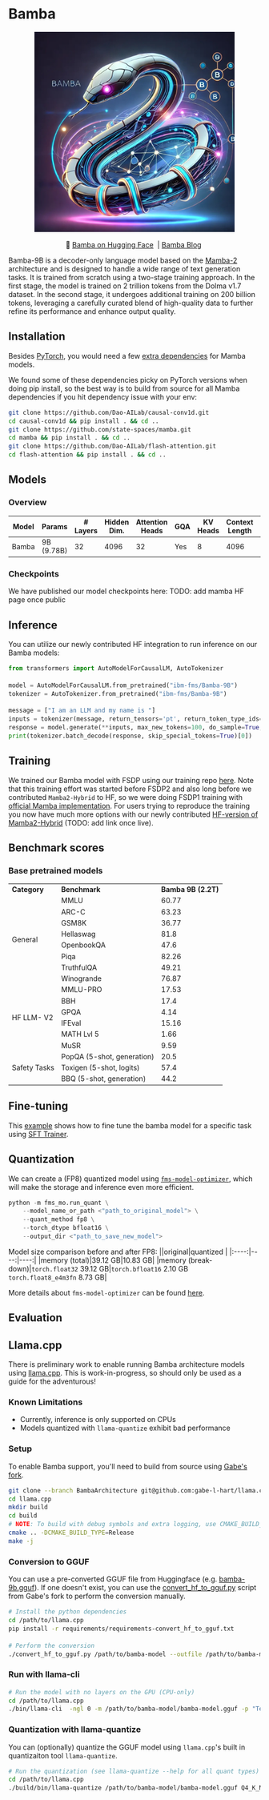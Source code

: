 # Bamba

<p align="center">
  <img src="/bamba.jpeg" width="400"/>
</p>

<p align="center">
        🤗 <a href="https://huggingface.co/collections/ibm-fms/bamba-674f1388b9bbc98b413c7bab"> Bamba on Hugging Face</a>&nbsp | <a href="https://github.com/foundation-model-stack/bamba/blob/main/blog/bamba-9b-release.md"> Bamba Blog</a>&nbsp
<be>

<!--Bamba is a repository for training and using [Bamba](https://huggingface.co/ibm-fms/Avengers-Mamba2-9B) models, which are derived from [Mamba](https://github.com/state-spaces/mamba) models.--> 

Bamba-9B is a decoder-only language model based on the [Mamba-2](https://github.com/state-spaces/mamba) architecture and is designed to handle a wide range of text generation tasks. It is trained from scratch using a two-stage training approach. In the first stage, the model is trained on 2 trillion tokens from the Dolma v1.7 dataset. In the second stage, it undergoes additional training on 200 billion tokens, leveraging a carefully curated blend of high-quality data to further refine its performance and enhance output quality.

## Installation

Besides [PyTorch](https://pytorch.org/), you would need a few [extra dependencies](https://github.com/state-spaces/mamba?tab=readme-ov-file#installation) for
Mamba models.

We found some of these dependencies picky on PyTorch versions when doing pip install, so 
the best way is to build from source for all Mamba dependencies if you hit dependency 
issue with your env:
```bash
git clone https://github.com/Dao-AILab/causal-conv1d.git
cd causal-conv1d && pip install . && cd ..
git clone https://github.com/state-spaces/mamba.git
cd mamba && pip install . && cd ..
git clone https://github.com/Dao-AILab/flash-attention.git
cd flash-attention && pip install . && cd ..
```

## Models

### Overview

| Model            | Params       | # Layers | Hidden Dim. | Attention Heads | GQA | KV Heads | Context Length |  Tied Embeddings |
|-------------------|--------------|----------|-------------|-----------------|-----|----------|----------------|------------------|
| Bamba  | 9B (9.78B)   | 32       | 4096        | 32              | Yes | 8        | 4096           | True |

### Checkpoints
We have published our model checkpoints here: TODO: add mamba HF page once public


## Inference
You can utilize our newly contributed HF integration to run inference on our Bamba models:
```python
from transformers import AutoModelForCausalLM, AutoTokenizer

model = AutoModelForCausalLM.from_pretrained("ibm-fms/Bamba-9B")
tokenizer = AutoTokenizer.from_pretrained("ibm-fms/Bamba-9B")

message = ["I am an LLM and my name is "]
inputs = tokenizer(message, return_tensors='pt', return_token_type_ids=False)
response = model.generate(**inputs, max_new_tokens=100, do_sample=True, top_k=50, top_p=0.95)
print(tokenizer.batch_decode(response, skip_special_tokens=True)[0])

```


## Training

We trained our Bamba model with FSDP using our training repo [here](https://github.com/foundation-model-stack/fms-fsdp/tree/mamba-new).
Note that this training effort was started before FSDP2 and also long before we contributed
`Mamba2-Hybrid` to HF, so we were doing FSDP1 training with [official Mamba implementation](https://github.com/state-spaces/mamba).
For users trying to reproduce the training you now have much more options with our newly
contributed [HF-version of Mamba2-Hybrid]() (TODO: add link once live).


## Benchmark scores

### Base pretrained models

<table>
  <tr>
   <td><strong>Category</strong>
   </td>
   <td><strong>Benchmark</strong>
   </td>
   <td><strong>Bamba 9B (2.2T)</strong>
   </td>
  </tr>
  <tr>
   <td rowspan="8" >General
   </td>
   <td>MMLU
   </td>
   <td>60.77
   </td>
  </tr>
  <tr>
   <td>ARC-C
   </td>
   <td>63.23
   </td>
  </tr>
  <tr>
   <td>GSM8K
   </td>
   <td>36.77
   </td>
  </tr>
  <tr>
   <td>Hellaswag
   </td>
   <td>81.8
   </td>
  </tr>
  <tr>
   <td>OpenbookQA
   </td>
   <td>47.6
   </td>
  </tr>
  <tr>
   <td>Piqa
   </td>
   <td>82.26
   </td>
  </tr>
  <tr>
   <td>TruthfulQA
   </td>
   <td>49.21
   </td>
  </tr>
  <tr>
   <td>Winogrande
   </td>
   <td>76.87
   </td>
  </tr>
  <tr>
   <td rowspan="6" >HF LLM- V2
   </td>
   <td>MMLU-PRO	
   </td>
   <td>17.53
   </td>
  </tr>
  <tr>
   <td>BBH
   </td>
   <td>17.4
   </td>
  </tr>
  <tr>
   <td>GPQA
   </td>
   <td>4.14
   </td>
  </tr>
  <tr>
   <td>IFEval
   </td>
   <td>15.16
   </td>
  </tr>
  <tr>
   <td>MATH Lvl 5	
   </td>
   <td>1.66
   </td>
  </tr>
  <tr>
   <td>MuSR
   </td>
   <td>9.59
   </td>
  </tr>
  <tr>
   <td rowspan="3" >Safety Tasks
   </td>
   <td>PopQA (5-shot, generation)	
   </td>
   <td>20.5
   </td>
  </tr>
  <tr>
   <td>Toxigen (5-shot, logits)	
   </td>
   <td>57.4
   </td>
  </tr>
  <tr>
   <td>BBQ (5-shot, generation)
   </td>
   <td>44.2
   </td>
  </tr>
</table>


## Fine-tuning

This [example](./tuning/Fine-tuning.md) shows how to fine tune the bamba model for a specific task using [SFT Trainer](https://huggingface.co/docs/trl/en/sft_trainer#supervised-fine-tuning-trainer).

                           
## Quantization
We can create a (FP8) quantized model using [`fms-model-optimizer`](https://github.com/foundation-model-stack/fms-model-optimizer/), which will make the storage and inference even more efficient.
```python
python -m fms_mo.run_quant \
    --model_name_or_path <"path_to_original_model"> \
    --quant_method fp8 \
    --torch_dtype bfloat16 \
    --output_dir <"path_to_save_new_model">
```
Model size comparison before and after FP8:
||original|quantized |
|:----:|----:|----:|
|memory (total)|39.12 GB|10.83 GB| 
|memory (break-down)|`torch.float32` 39.12 GB|`torch.bfloat16` 2.10 GB<br>`torch.float8_e4m3fn`    8.73 GB|

More details about `fms-model-optimizer` can be found [here](https://github.com/foundation-model-stack/fms-model-optimizer/tree/main/examples/FP8_QUANT#quickstart).

## Evaluation


## Llama.cpp
There is preliminary work to enable running Bamba architecture models using [llama.cpp](https://github.com/ggerganov/llama.cpp). This is work-in-progress, so should only be used as a guide for the adventurous!

### Known Limitations

* Currently, inference is only supported on CPUs
* Models quantized with `llama-quantize` exhibit bad performance

### Setup
To enable Bamba support, you'll need to build from source using [Gabe's fork](https://github.com/gabe-l-hart/llama.cpp/tree/BambaArchitecture).

```sh
git clone --branch BambaArchitecture git@github.com:gabe-l-hart/llama.cpp.git
cd llama.cpp
mkdir build
cd build
# NOTE: To build with debug symbols and extra logging, use CMAKE_BUILD_TYPE=Debug
cmake .. -DCMAKE_BUILD_TYPE=Release
make -j
```

### Conversion to GGUF
You can use a pre-converted GGUF file from Huggingface (e.g. [bamba-9b.gguf](https://huggingface.co/ibm-fms/Bamba-9B/blob/main/bamba-9b.gguf)). If one doesn't exist, you can use the [convert_hf_to_gguf.py](https://github.com/gabe-l-hart/llama.cpp/blob/BambaArchitecture/convert_hf_to_gguf.py) script from Gabe's fork to perform the conversion manually.

```sh
# Install the python dependencies
cd /path/to/llama.cpp
pip install -r requirements/requirements-convert_hf_to_gguf.txt

# Perform the conversion
./convert_hf_to_gguf.py /path/to/bamba-model --outfile /path/to/bamba-model/bamba-model.gguf
```

### Run with llama-cli

```sh
# Run the model with no layers on the GPU (CPU-only)
cd /path/to/llama.cpp
./bin/llama-cli  -ngl 0 -m /path/to/bamba-model/bamba-model.gguf -p "Tell me a story about a developer and their dog"
```

### Quantization with llama-quantize
You can (optionally) quantize the GGUF model using `llama.cpp`'s built in quantizaiton tool `llama-quantize`.

```sh
# Run the quantization (see llama-quantize --help for all quant types)
cd /path/to/llama.cpp
./build/bin/llama-quantize /path/to/bamba-model/bamba-model.gguf Q4_K_M
```

